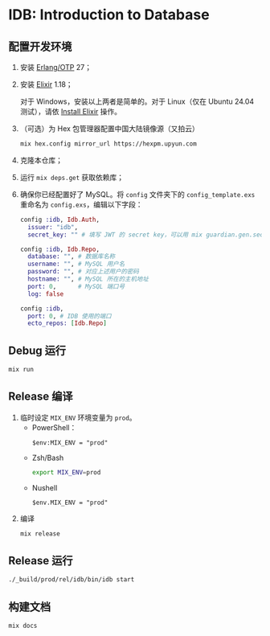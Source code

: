 # IDB: Introduction to Database

## 配置开发环境

1. 安装 [Erlang/OTP](https://www.erlang.org/) 27；
2. 安装 [Elixir](https://elixir-lang.org/) 1.18；

   对于 Windows，安装以上两者是简单的。对于 Linux（仅在 Ubuntu 24.04 测试），请依 [Install Elixir](https://elixir-lang.org/install.html#install-scripts) 操作。
3. （可选）为 Hex 包管理器配置中国大陆镜像源（又拍云）
   ```bash
   mix hex.config mirror_url https://hexpm.upyun.com
   ```
4. 克隆本仓库；
5. 运行 `mix deps.get` 获取依赖库；
6. 确保你已经配置好了 MySQL。将 `config` 文件夹下的 `config_template.exs` 重命名为 `config.exs`，编辑以下字段：
   ```elixir
   config :idb, Idb.Auth,
     issuer: "idb",
     secret_key: "" # 填写 JWT 的 secret key，可以用 mix guardian.gen.secret 生成一个
   ```

   ```elixir
   config :idb, Idb.Repo,
     database: "", # 数据库名称
     username: "", # MySQL 用户名
     password: "", # 对应上述用户的密码
     hostname: "", # MySQL 所在的主机地址
     port: 0,      # MySQL 端口号
     log: false
   ```

   ```elixir
   config :idb,
     port: 0, # IDB 使用的端口
     ecto_repos: [Idb.Repo]
   ```

## Debug 运行

```bash
mix run
```

## Release 编译

1. 临时设定 `MIX_ENV` 环境变量为 `prod`。
   - PowerShell：
     ```pwsh
     $env:MIX_ENV = "prod"
     ```
   - Zsh/Bash
     ```bash
     export MIX_ENV=prod
     ```
   - Nushell
     ```nu
     $env.MIX_ENV = "prod"
     ```
2. 编译
   ```bash
   mix release
   ```

## Release 运行

```bash
./_build/prod/rel/idb/bin/idb start
```

## 构建文档

```bash
mix docs
```
